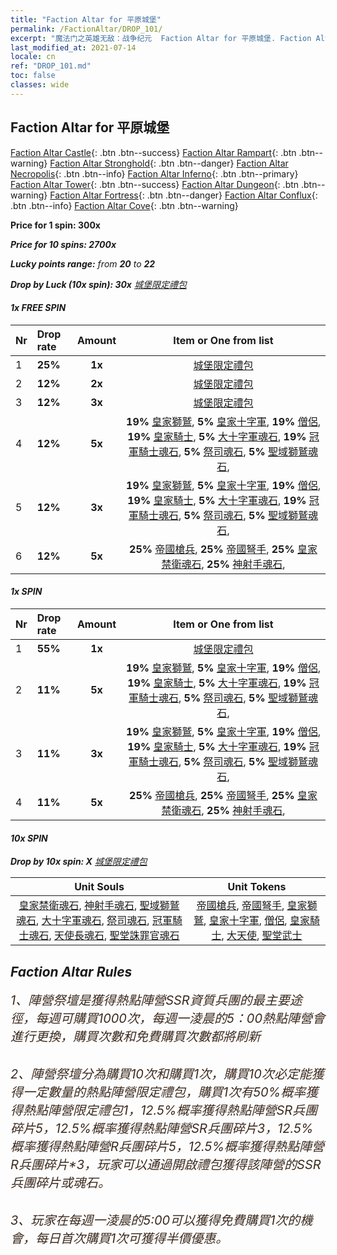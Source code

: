 ```yaml
---
title: "Faction Altar for 平原城堡"
permalink: /FactionAltar/DROP_101/
excerpt: "魔法门之英雄无敌：战争纪元  Faction Altar for 平原城堡. Faction Altar is the primary method for obtaining SSR units from the popular faction. Limited to 1,000 purchases each week. The popular faction changes at 05:00 every Monday. Purchase attempts and free purchase attempts will also reset then."
last_modified_at: 2021-07-14
locale: cn
ref: "DROP_101.md"
toc: false
classes: wide
---
```


##  Faction Altar for **平原城堡**

  [Faction Altar Castle](/cn/FactionAltar/DROP_101/){: .btn .btn--success} [Faction Altar Rampart](/cn/FactionAltar/DROP_102/){: .btn .btn--warning} [Faction Altar Stronghold](/cn/FactionAltar/DROP_103/){: .btn .btn--danger} [Faction Altar Necropolis](/cn/FactionAltar/DROP_104/){: .btn .btn--info} [Faction Altar Inferno](/cn/FactionAltar/DROP_105/){: .btn .btn--primary} [Faction Altar Tower](/cn/FactionAltar/DROP_106/){: .btn .btn--success} [Faction Altar Dungeon](/cn/FactionAltar/DROP_107/){: .btn .btn--warning} [Faction Altar Fortress](/cn/FactionAltar/DROP_108/){: .btn .btn--danger} [Faction Altar Conflux](/cn/FactionAltar/DROP_109/){: .btn .btn--info} [Faction Altar Cove](/cn/FactionAltar/DROP_112/){: .btn .btn--warning} 

  **Price for 1 spin: 300x** <i class="fas fa-gem"/>

  **Price for 10 spins: 2700x** <i class="fas fa-gem"/>

  **Lucky points range:** from **20** to **22**

  **Drop by Luck (10x spin): 30x** [城堡限定禮包](/cn/Items/con_2139/)

####  1x FREE SPIN 

  |    Nr    |  Drop rate  |  Amount   |   Item or One from list  |
  |:---------|:------------|:---------:|:------------------------:|
  | 1 | **25%** | **1x** | [城堡限定禮包](/cn/Items/con_2139/) |
  | 2 | **12%** | **2x** | [城堡限定禮包](/cn/Items/con_2139/) |
  | 3 | **12%** | **3x** | [城堡限定禮包](/cn/Items/con_2139/) |
  | 4 | **12%** | **5x** |  **19%** [皇家獅鷲](/cn/Items/unt_192/),  **5%** [皇家十字軍](/cn/Items/unt_193/),  **19%** [僧侶](/cn/Items/unt_194/),  **19%** [皇家騎士](/cn/Items/unt_195/),  **5%** [大十字軍魂石](/cn/Items/unt_285/),  **19%** [冠軍騎士魂石](/cn/Items/unt_287/),  **5%** [祭司魂石](/cn/Items/unt_286/),  **5%** [聖域獅鷲魂石](/cn/Items/unt_284/),  |
  | 5 | **12%** | **3x** |  **19%** [皇家獅鷲](/cn/Items/unt_192/),  **5%** [皇家十字軍](/cn/Items/unt_193/),  **19%** [僧侶](/cn/Items/unt_194/),  **19%** [皇家騎士](/cn/Items/unt_195/),  **5%** [大十字軍魂石](/cn/Items/unt_285/),  **19%** [冠軍騎士魂石](/cn/Items/unt_287/),  **5%** [祭司魂石](/cn/Items/unt_286/),  **5%** [聖域獅鷲魂石](/cn/Items/unt_284/),  |
  | 6 | **12%** | **5x** |  **25%** [帝國槍兵](/cn/Items/unt_190/),  **25%** [帝國弩手](/cn/Items/unt_191/),  **25%** [皇家禁衛魂石](/cn/Items/unt_282/),  **25%** [神射手魂石](/cn/Items/unt_283/),  |


####  1x SPIN 

  |    Nr    |  Drop rate  |  Amount   |   Item or One from list  |
  |:---------|:------------|:---------:|:------------------------:|
  | 1 | **55%** | **1x** | [城堡限定禮包](/cn/Items/con_2139/) |
  | 2 | **11%** | **5x** |  **19%** [皇家獅鷲](/cn/Items/unt_192/),  **5%** [皇家十字軍](/cn/Items/unt_193/),  **19%** [僧侶](/cn/Items/unt_194/),  **19%** [皇家騎士](/cn/Items/unt_195/),  **5%** [大十字軍魂石](/cn/Items/unt_285/),  **19%** [冠軍騎士魂石](/cn/Items/unt_287/),  **5%** [祭司魂石](/cn/Items/unt_286/),  **5%** [聖域獅鷲魂石](/cn/Items/unt_284/),  |
  | 3 | **11%** | **3x** |  **19%** [皇家獅鷲](/cn/Items/unt_192/),  **5%** [皇家十字軍](/cn/Items/unt_193/),  **19%** [僧侶](/cn/Items/unt_194/),  **19%** [皇家騎士](/cn/Items/unt_195/),  **5%** [大十字軍魂石](/cn/Items/unt_285/),  **19%** [冠軍騎士魂石](/cn/Items/unt_287/),  **5%** [祭司魂石](/cn/Items/unt_286/),  **5%** [聖域獅鷲魂石](/cn/Items/unt_284/),  |
  | 4 | **11%** | **5x** |  **25%** [帝國槍兵](/cn/Items/unt_190/),  **25%** [帝國弩手](/cn/Items/unt_191/),  **25%** [皇家禁衛魂石](/cn/Items/unt_282/),  **25%** [神射手魂石](/cn/Items/unt_283/),  |


####  10x SPIN 

  **Drop by 10x spin: X** [城堡限定禮包](/cn/Items/con_2139/)

  |    Unit Souls    |  Unit Tokens  |
  |:----------------:|:-------------:|
  | [皇家禁衛魂石](/cn/Items/unt_282/), [神射手魂石](/cn/Items/unt_283/), [聖域獅鷲魂石](/cn/Items/unt_284/), [大十字軍魂石](/cn/Items/unt_285/), [祭司魂石](/cn/Items/unt_286/), [冠軍騎士魂石](/cn/Items/unt_287/), [天使長魂石](/cn/Items/unt_288/), [聖堂誅罪官魂石](/cn/Items/unt_289/) | [帝國槍兵](/cn/Items/unt_190/), [帝國弩手](/cn/Items/unt_191/), [皇家獅鷲](/cn/Items/unt_192/), [皇家十字軍](/cn/Items/unt_193/), [僧侶](/cn/Items/unt_194/), [皇家騎士](/cn/Items/unt_195/), [大天使](/cn/Items/unt_196/), [聖堂武士](/cn/Items/unt_197/) |



## Faction Altar Rules

  <span style="color: #3c2a1e;font-size:20px">1、陣營祭壇是獲得熱點陣營SSR資質兵團的最主要途徑，每週可購買1000次，每週一淩晨的5：00熱點陣營會進行更換，購買次數和免費購買次數都將刷新</span><br/>

<br/>  <span style="color: #3c2a1e;font-size:20px">2、陣營祭壇分為購買10次和購買1次，購買10次必定能獲得一定數量的熱點陣營限定禮包，購買1次有50%概率獲得熱點陣營限定禮包*1，12.5%概率獲得熱點陣營SR兵團碎片*5，12.5%概率獲得熱點陣營SR兵團碎片*3，12.5%概率獲得熱點陣營R兵團碎片*5，12.5%概率獲得熱點陣營R兵團碎片*3，玩家可以通過開啟禮包獲得該陣營的SSR兵團碎片或魂石。</span>

<br/>  <span style="color: #3c2a1e;font-size:20px">3、玩家在每週一淩晨的5:00可以獲得免費購買1次的機會，每日首次購買1次可獲得半價優惠。</span><br/>

<br/>